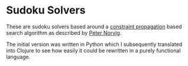 # Sudoku Solvers

These are sudoku solvers based around a 
[constraint propagation](https://en.wikipedia.org/wiki/Local_consistency)
based search algorithm as described by
[Peter Norvig](https://norvig.com/sudoku.html).

The initial version was written in Python which I subsequently translated into
Clojure to see how easily it could be rewritten in a purely functional
language.
